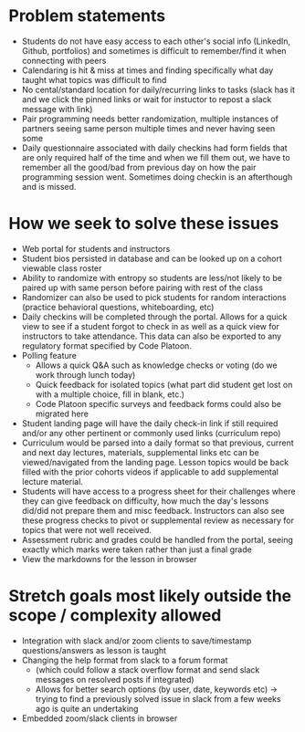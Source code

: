# Problem statements
- Students do not have easy access to each other's social info (LinkedIn, Github, portfolios) and sometimes is difficult to remember/find it when connecting with peers
- Calendaring is hit & miss at times and finding specifically what day taught what topics was difficult to find
- No cental/standard location for daily/recurring links to tasks (slack has it and we click the pinned links or wait for instuctor to repost a slack message with link)
- Pair programming needs better randomization, multiple instances of partners seeing same person multiple times and never having seen some
- Daily questionnaire associated with daily checkins had form fields that are only required half of the time and when we fill them out, we have to remember all the good/bad from previous day on how the pair programming session went. Sometimes doing checkin is an afterthough and is missed.

# How we seek to solve these issues
- Web portal for students and instructors
- Student bios persisted in database and can be looked up on a cohort viewable class roster
- Ability to randomize with entropy so students are less/not likely to be paired up with same person before pairing with rest of the class
- Randomizer can also be used to pick students for random interactions (practice behavioral questions, whiteboarding, etc)
- Daily checkins will be completed through the portal. Allows for a quick view to see if a student forgot to check in as well as a quick view for instructors to take attendance. This data can also be exported to any regulatory format specified by Code Platoon.
- Polling feature
  - Allows a quick Q&A such as knowledge checks or voting (do we work through lunch today)
  - Quick feedback for isolated topics (what part did student get lost on with a multiple choice, fill in blank, etc.)
  - Code Platoon specific surveys and feedback forms could also be migrated here
- Student landing page will have the daily check-in link if still required and/or any other pertinent or commonly used links (curriculum repo)
- Curriculum would be parsed into a daily format so that previous, current and next day lectures, materials, supplemental links etc can be viewed/navigated from the landing page. Lesson topics would be back filled with the prior cohorts videos if applicable to add supplemental lecture material.
- Students will have access to a progress sheet for their challenges where they can give feedback on difficulty, how much the day's lessons did/did not prepare them and misc feedback. Instructors can also see these progress checks to pivot or supplemental review as necessary for topics that were not well received.
- Assessment rubric and grades could be handled from the portal, seeing exactly which marks were taken rather than just a final grade
- View the markdowns for the lesson in browser

# Stretch goals most likely outside the scope / complexity allowed
- Integration with slack and/or zoom clients to save/timestamp questions/answers as lesson is taught
- Changing the help format from slack to a forum format 
  - (which could follow a stack overflow format and send slack messages on resolved posts if integrated)
  - Allows for better search options (by user, date, keywords etc) -> trying to find a previously solved issue in slack from a few weeks ago is quite an undertaking
- Embedded zoom/slack clients in browser
